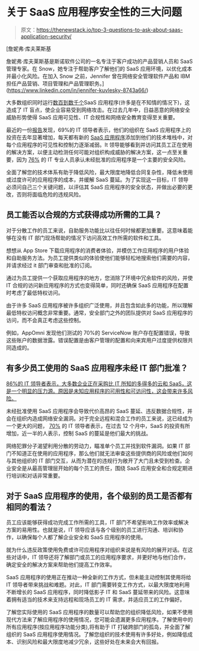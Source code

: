 # 关于 SaaS 应用程序安全性的三大问题

> 原文：<https://thenewstack.io/top-3-questions-to-ask-about-saas-application-security/>

[](https://www.linkedin.com/in/jennifer-kuvlesky-8743a66/)

 [詹妮弗·库夫莱斯基

詹妮弗·库夫莱斯基是斯诺软件公司的一名专注于客户成功的产品营销人员和 SaaS 管理专家。在 Snow，她专注于帮助客户了解他们的 SaaS 应用环境，以优化成本并最小化风险。在加入 Snow 之前，Jennifer 曾在网络安全管理软件产品和 IBM 担任产品营销、项目管理和产品管理职务。](https://www.linkedin.com/in/jennifer-kuvlesky-8743a66/) [](https://www.linkedin.com/in/jennifer-kuvlesky-8743a66/)

大多数组织同时运行[数百到数千个](https://protect-us.mimecast.com/s/0DYpCXDP00FXYNnDfkM0j9?domain=snowsoftware.com)SaaS 应用程序(许多是在不知情的情况下)，这造成了 IT 盲点，使企业容易受到网络攻击。在过去几年中，日益恶意的网络安全威胁形势使得 SaaS 应用可见性、IT 合规性和网络安全教育变得至关重要。

最近的一份[报告](https://protect-us.mimecast.com/s/TKZ5C73MwwUAk6mVHE_dZr?domain=go.snowsoftware.com)发现，69%的 IT 领导者表示，他们的组织在 SaaS 应用程序上的投资在去年显著增加，每天都有新的 [SaaS 应用程序](https://thenewstack.io/docontrol-automating-saas-data-security-policy-enforcement/)添加到他们的技术堆栈中，对每个应用程序的可见性和控制力逐渐减弱。It 领导能够看到并访问其员工正在使用的解决方案，以便主动检测任何可能对组织构成威胁的解决方案，这一点至关重要，因为 [76%](https://protect-us.mimecast.com/s/C9XSCYEZnnTLxZ3pHM4O_4?domain=stateofsaasops.bettercloud.com/) 的 IT 专业人员承认未经批准的应用程序是一个主要的安全风险。

全面了解您的技术体系有助于降低风险，最大限度地降低合同复杂性，降低未使用或过度许可的应用程序的成本，并缓解 SaaS 蔓延。为了实现这一目标，IT 领导必须问自己三个关键问题，以评估其 SaaS 应用程序的安全状态，并做出必要的更改，否则将面临危险的违规风险。

## 员工能否以合规的方式获得成功所需的工具？

对于分散工作的员工来说，自助服务功能比以往任何时候都更加重要。这意味着能够在没有 IT 部门现场帮助的情况下访问高效工作所需的软件和工具。

想想从 App Store 下载应用程序的消费者体验，并模仿工作应用程序的用户体验和自助服务方法。为员工提供类似的体验使他们能够轻松地搜索他们需要的内容，并请求经过 it 部门审查和批准的订阅。

通过为员工提供一个获取应用程序的地方，您消除了环境中冗余软件的风险，并使 IT 合规的访问新应用程序的方式也变得简单，同时还确保 SaaS 应用程序在配置时考虑了最低特权访问。

由于许多 SaaS 应用程序被许多组织广泛使用，并且包含如此多的功能，所以理解最低特权访问概念非常重要。通常，安全部门之外的团队提供对 SaaS 应用程序的访问，而不会真正考虑这些控制。

例如，AppOmni 发现他们测试的 70%的 ServiceNow 账户存在配置错误，导致这些账户的数据泄露。错误配置是由客户管理的配置和向来宾用户过度提供权限共同造成的。

## 有多少员工使用的 SaaS 应用程序未经 IT 部门批准？

[86%的 IT 领导者表示，大多数企业正在采购比 IT 所知的多得多的云和 SaaS，这是一个明显的压力源。原因是未知应用程序的可用性和可访问性，这会带来许多风险。](https://protect-us.mimecast.com/s/TKZ5C73MwwUAk6mVHE_dZr?domain=go.snowsoftware.com)

未经批准使用 SaaS 应用程序会导致代价高昂的 SaaS 蔓延、违反数据合规性，并会在组织内造成网络安全漏洞。对于完全远程和混合工作的员工来说，这已经成为一个更大的问题， [70%](https://go.snowsoftware.com/2022_ITPrioritiesReport_LP-Download.html?_gl=1*zzvchp*_gcl_aw*R0NMLjE2MzU5NzM5MjAuQ2owS0NRanc1b2lNQmhEdEFSSXNBSmkwcWswRU4wZkZTZElhNVdZUnlpbE41Y0E2UjJLMVo0UHp6aVFTdDE4WTZzc3Zwa0VzOHVPbkpJb2FBdG0yRUFMd193Y0I.) 的 IT 领导者表示，在过去 12 个月中，SaaS 的投资有所增加，近一半的人表示，控制 SaaS 的蔓延是他们最大的挑战。

网络犯罪分子渴望利用分散的劳动力，瞄准单个员工并找到软件漏洞。如果 IT 部门不知道正在使用的应用程序，那么他们就无法审查这些提供商的风险或他们如何与其他组织的 IT 部门交互，从而为潜在的违规行为敞开了大门且未受到检查。企业安全是从最高管理层开始的每个员工的责任，围绕 SaaS 应用安全和合规定期进行培训和对话非常重要。

## 对于 SaaS 应用程序的使用，各个级别的员工是否都有相同的看法？

员工应该能够获得成功完成工作所需的工具，IT 部门不希望影响工作效率或解决方案的易用性。也就是说，IT 领导应该与各个级别的员工进行沟通、培训和协作，以确保每个人都了解企业安全和 SaaS 应用程序的使用。

就为什么违反政策使用免费或许可应用程序对组织来说是有风险的展开对话。在这些对话中，IT 领导还将了解部门或员工的应用程序要求，并更好地与他们合作，确定安全的解决方案来帮助他们提高工作效率。

SaaS 应用程序的使用正在推动一种全新的工作方式，但未能主动控制其使用将给 IT 领导者带来挑战和难题。对此，IT 部门需要转变工作方式，以最大限度地利用不断增长的 SaaS 应用程序，同时降低影子 IT 和 SaaS 蔓延带来的风险。这意味着拥有适当的技术来支持远程和现场员工的 IT 需求，并适应员工的工作偏好。

了解您实际使用的 SaaS 应用程序的数量可以帮助您的组织降低风险，如果不使用现代方法来了解应用程序的使用情况，您可能会遗漏更多应用程序。了解使用中的所有应用程序(按应用程序功能分类),将有助于 IT 打破跨部门的孤岛，并全面了解组织的 SaaS 应用程序使用情况。了解您组织的技术使用有许多好处，例如降低成本、识别风险和最大限度地减少冗余，这些好处在未来会大有回报。

<svg xmlns:xlink="http://www.w3.org/1999/xlink" viewBox="0 0 68 31" version="1.1"><title>Group</title> <desc>Created with Sketch.</desc></svg>